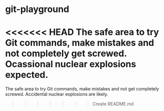 # git-playground
<<<<<<< HEAD
The safe area to try Git commands, make mistakes and not completely get screwed. Ocassional nuclear explosions expected.
=======
The safe area to try Git commands, make mistakes and not get completely screwed.
Accidental nuclear explosions are likely.
>>>>>>> Create README.md
